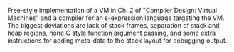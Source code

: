 Free-style implementation of a VM in Ch. 2 of "Compiler Design: Virtual Machines" and a compiler for an s-expression language targeting the VM. The biggest deviations are lack of stack frames, separation of stack and heap regions, none C style function argument passing, and some extra instructions for adding meta-data to the stack layout for debugging output.
